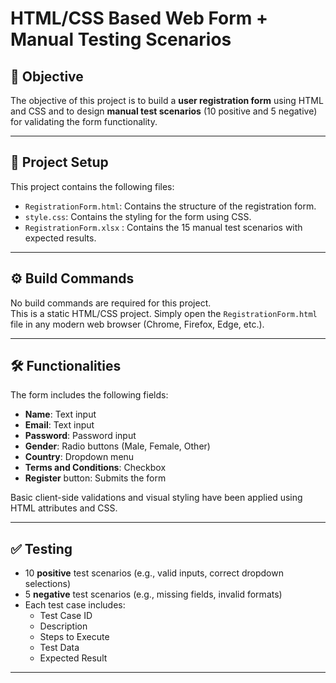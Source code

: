 #  HTML/CSS Based Web Form + Manual Testing Scenarios

## 📌 Objective
The objective of this project is to build a **user registration form** using HTML and CSS and to design **manual test scenarios** (10 positive and 5 negative) for validating the form functionality.

---

## 🧩 Project Setup

This project contains the following files:

- `RegistrationForm.html`: Contains the structure of the registration form.
- `style.css`: Contains the styling for the form using CSS.
- `RegistrationForm.xlsx` : Contains the 15 manual test scenarios with expected results.

---

## ⚙️ Build Commands

No build commands are required for this project.  
This is a static HTML/CSS project. Simply open the `RegistrationForm.html` file in any modern web browser (Chrome, Firefox, Edge, etc.).

---

## 🛠️ Functionalities

The form includes the following fields:
- **Name**: Text input
- **Email**: Text input
- **Password**: Password input
- **Gender**: Radio buttons (Male, Female, Other)
- **Country**: Dropdown menu
- **Terms and Conditions**: Checkbox
- **Register** button: Submits the form

Basic client-side validations and visual styling have been applied using HTML attributes and CSS.

---

## ✅ Testing

- 10 **positive** test scenarios (e.g., valid inputs, correct dropdown selections)
- 5 **negative** test scenarios (e.g., missing fields, invalid formats)
- Each test case includes:
  - Test Case ID
  - Description
  - Steps to Execute
  - Test Data
  - Expected Result

---






